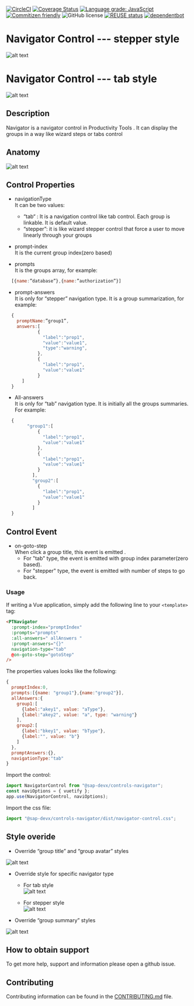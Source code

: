 [![CircleCI](https://circleci.com/gh/SAP/inquirer-gui.svg?style=svg)](https://circleci.com/gh/SAP/inquirer-gui)
[![Coverage Status](https://coveralls.io/repos/github/SAP/inquirer-gui/badge.svg?branch=master)](https://coveralls.io/github/SAP/inquirer-gui?branch=master)
[![Language grade: JavaScript](https://img.shields.io/lgtm/grade/javascript/g/SAP/inquirer-gui.svg?logo=lgtm&logoWidth=18)](https://lgtm.com/projects/g/SAP/inquirer-gui/context:javascript)
[![Commitizen friendly](https://img.shields.io/badge/commitizen-friendly-brightgreen.svg)](http://commitizen.github.io/cz-cli/)
![GitHub license](https://img.shields.io/badge/license-Apache_2.0-blue.svg)
[![REUSE status](https://api.reuse.software/badge/github.com/SAP/inquirer-gui)](https://api.reuse.software/info/github.com/SAP/inquirer-gui)
[![dependentbot](https://api.dependabot.com/badges/status?host=github&repo=SAP/inquirer-gui)](https://dependabot.com/)

# Navigator Control --- stepper style

![alt text](Screenshot1.png "Stepper style screenshot of Navigator")

# Navigator Control --- tab style

![alt text](Screenshot2.png "Tab style screenshot of Navigator")

## Description

Navigator is a navigator control in Productivity Tools .
It can display the groups in a way like wizard steps or tabs control

## Anatomy

![alt text](Screenshot3.png "Anatomy")

## Control Properties

- navigationType<br/>
  It can be two values:

  - “tab“ : It is a navigation control like tab control. Each group is linkable. It is default value.
  - “stepper”: it is like wizard stepper control that force a user to move linearly through your groups

- prompt-index<br/>
  It is the current group index(zero based)

- prompts<br/>
  It is the groups array, for example:

```js
  [{name:”database”},{name:”authorization”}]
```

- prompt-answers<br/>
  It is only for “stepper” navigation type. It is a group summarization, for example:

```js
  {
    promptName:”group1”,
    answers:[
            {
              "label":"prop1",
              "value":"value1",
              "type":"warning",
            },
            {
              "label":"prop1",
              "value":"value1"
            }
      ]
  }
```

- All-answers <br/>
  It is only for “tab” navigation type. It is initially all the groups summaries. For example:

```js
  {
        "group1":[
            {
              "label":"prop1",
              "value":"value1"
            },
            {
              "label":"prop1",
              "value":"value1"
            }
          ],
          "group2":[
            {
              "label":"prop1",
              "value":"value1"
            }
          ]
  }
```

## Control Event

- on-goto-step<br/>
  When click a group title, this event is emitted .
  - For "tab" type, the event is emitted with group index parameter(zero based).
  - For "stepper" type, the event is emitted with number of steps to go back.

### Usage

If writing a Vue application, simply add the following line to your `<template>` tag:

```html
<PTNavigator
  :prompt-index="promptIndex"
  :prompts="prompts"
  :all-answers=" allAnswers "
  :prompt-answers="{}"
  navigation-type="tab"
  @on-goto-step="gotoStep"
/>
```

The properties values looks like the following:

```js
{
  promptIndex:0,
  prompts:[{name: "group1"},{name:"group2"}],
  allAnswers:{
    group1:[
      {label:"akey1", value: "aType"},
      {label:"akey2", value: "a", type: "warning"}
    ],
    group2:[
      {label:"bkey1", value: "bType"},
      {label:"", value: "b"}
    ]
  },
  promptAnswers:{},
  navigationType:"tab"
}
```

Import the control:

```js
import NavigatorControl from "@sap-devx/controls-navigator";
const naviOptions = { vuetify };
app.use(NavigatorControl, naviOptions);
```

Import the css file:

```js
import "@sap-devx/controls-navigator/dist/navigator-control.css";
```

## Style overide

- Override “group title” and “group avatar” styles<br/>

![alt text](Screenshot4.png "Override group title and group avatar styles")

- Override style for specific navigator type<br/>

  - For tab style<br/>
    ![alt text](Screenshot6.png "Override style for tab type navigator")

  - For stepper style<br/>
    ![alt text](Screenshot7.png "Override style for stepper type navigator")

- Override “group summary” styles<br/>

![alt text](Screenshot5.png "Override group summary styles")

## How to obtain support

To get more help, support and information please open a github issue.

## Contributing

Contributing information can be found in the [CONTRIBUTING.md](CONTRIBUTING.md) file.
